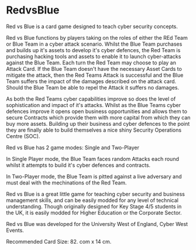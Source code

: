 # RedvsBlue
Red vs Blue is a card game designed to teach cyber security concepts.

Red vs Blue functions by players taking on the roles of either the REd Team or Blue Team in a cyber attack scenario. Whilst the Blue Team purchases and builds up it's assets to develop it's cyber defences, the Red Team is purchasing hacking tools and assets to enable it to launch cyber-attacks against the Blue Team. Each turn the Red Team may choose to play an Attack Card. If the Blue Team doesn't have the necessary Asset Cards to mitigate the attack, then the Red Teams Attack is successful and the Blue Team suffers the impact of the damages described on the attack card. Should the Blue Team be able to repel the Attack it suffers no damages. 

As both the Red Teams cyber capabilities improve so does the level of sophistication and impact of it's attacks. Whilst as the Blue Teams cyber defences improve it opens open business opportunities and allows them to secure Contracts which provide them with more capital from which they can buy more assets. Building up their business and cyber defences to the point they are finally able to build themselves a nice shiny Security Operations Centre (SOC).

Red vs Blue has 2 game modes: Single and Two-Player

In Single Player mode, the Blue Team faces random Attacks each round whilst it attempts to build it's cyber defences and contracts.

In Two-Player mode, the Blue Team is pitted against a live adversary and must deal with the mechinations of the Red Team.

Red vs Blue is a great little game for teaching cyber security and business management skills, and can be easily modded for any level of technical understanding. Though originally designed for Key Stage 4/5 students in the UK, it is easily modded for Higher Education or the Corporate Sector.

Red vs Blue was developed for the University West of England, Cyber West Events.

Recommended Card Size: 82. com x 14 cm.
